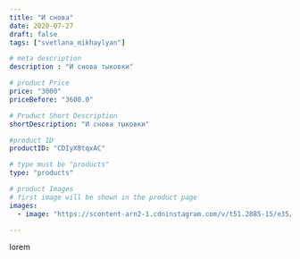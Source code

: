 ```yaml
---
title: "И снова"
date: 2020-07-27
draft: false
tags: ["svetlana_mikhaylyan"]

# meta description
description : "И снова тыковки"

# product Price
price: "3000"
priceBefore: "3600.0"

# Product Short Description
shortDescription: "И снова тыковки"

#product ID
productID: "CDIyX8tqxAC"

# type must be "products"
type: "products"

# product Images
# first image will be shown in the product page
images:
  - image: "https://scontent-arn2-1.cdninstagram.com/v/t51.2885-15/e35/116110810_147285073656337_7304804561484086384_n.jpg?se=7&tp=1&_nc_ht=scontent-arn2-1.cdninstagram.com&_nc_cat=101&_nc_ohc=_g_JPFLc0asAX9AATp9&oh=4a2c8587ff40d3ce69212a2cc716a29a&oe=607404FE&ig_cache_key=MjM2MjM1OTU1MjYyMDA0MDE5NA%3D%3D.2"

---
```

lorem
